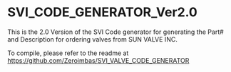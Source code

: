 # SVI_CODE_GENERATOR_Ver2.0

This is the 2.0 Version of the SVI Code generator for generating the Part# and Description for ordering valves from SUN VALVE INC.

To compile, please refer to the readme at https://github.com/Zeroimbas/SVI_VALVE_CODE_GENERATOR
